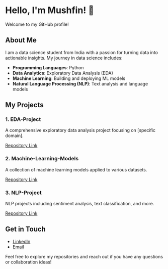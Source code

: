 # Hello, I'm Mushfin! 👋

Welcome to my GitHub profile!

## About Me

I am a data science student from India with a passion for turning data into actionable insights. My journey in data science includes:

- **Programming Languages**: Python
- **Data Analytics**: Exploratory Data Analysis (EDA)
- **Machine Learning**: Building and deploying ML models
- **Natural Language Processing (NLP)**: Text analysis and language models

## My Projects

### 1. EDA-Project
A comprehensive exploratory data analysis project focusing on [specific domain].

[Repository Link](https://github.com/yourusername/EDA-Project)

### 2. Machine-Learning-Models
A collection of machine learning models applied to various datasets.

[Repository Link](https://github.com/yourusername/Machine-Learning-Models)

### 3. NLP-Project
NLP projects including sentiment analysis, text classification, and more.

[Repository Link](https://github.com/yourusername/NLP-Project)

## Get in Touch

- [LinkedIn](https://www.linkedin.com/in/mushfin-pilakkal-870682289/)
- [Email](anuzmushfin25@gmail.com)

Feel free to explore my repositories and reach out if you have any questions or collaboration ideas!


